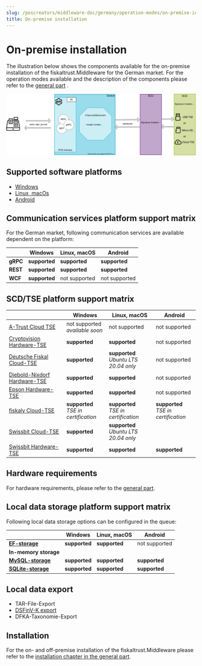 ```yaml
---
slug: /poscreators/middleware-doc/germany/operation-modes/on-premise-installation
title: On-premise installation
---
```


# On-premise installation

The illustration below shows the components available for the on-premise installation of the fiskaltrust.Middleware for the German market. For the operation modes available and the description of the components please refer to the [general part](../../general/operation-modes/operation-modes.md) .

![middleware-en](images/middleware-en-market-de.svg)

## Supported software platforms

- [Windows](../features/supported-platforms/windows.md)
- [Linux, macOs](../features/supported-platforms/linux.md)
- [Android](../features/supported-platforms/android.md)

## Communication services platform support matrix

For the German market, following communication services are available dependent on the platform:

|          | Windows       | Linux, macOS  | Android       |
| -------- | ------------- | ------------- | ------------- |
| **gRPC** | **supported** | **supported** | **supported** |
| **REST** | **supported** | **supported** | **supported** |
| **WCF**  | **supported** | not supported | not supported |

## SCD/TSE platform support matrix

|                                                              | Windows                                   | Linux, macOS                               | Android                                   |
| ------------------------------------------------------------ | ----------------------------------------- | ------------------------------------------ | ----------------------------------------- |
| [A-Trust Cloud TSE](../features/basics/tse-as-a-service/a-trust.md) | not supported<br />*available soon*       | not supported                              | not supported                             |
| [Cryptovision Hardware-TSE](../features/basics/tse-as-a-service/cryptovision.md) | **supported**                             | **supported**                              | not supported                             |
| [Deutsche Fiskal Cloud-TSE](../features/basics/tse-as-a-service/deutsche-fiskal.md) | **supported**                             | **supported**<br />*Ubuntu LTS 20.04 only* | not supported                             |
| [Diebold-Nixdorf Hardware-TSE](../features/basics/tse-as-a-service/diebold-nixdorf.md) | **supported**                             | **supported**                              | not supported                             |
| [Epson Hardware-TSE](../features/basics/tse-as-a-service/epson.md) | **supported**                             | **supported**                              | not supported                             |
| [fiskaly Cloud-TSE](../features/basics/tse-as-a-service/epson.md) | **supported**<br />*TSE in certification* | **supported**<br />*TSE in certification*  | **supported**<br />*TSE in certification* |
| [Swissbit Cloud-TSE](../features/basics/tse-as-a-service/swissbit-cloud.md) | **supported**                             | **supported**<br />*Ubuntu LTS 20.04 only* |                                           |
| [Swissbit Hardware-TSE](../features/basics/tse-as-a-service/swissbit.md) | **supported**                             | **supported**                              | **supported**                             |

## Hardware requirements

For hardware requirements, please refer to the [general part](../../general/operation-modes/operation-modes.md).

## Local data storage platform support matrix

Following local data storage options can be configured in the queue:

|                                                              | Windows       | Linux, macOS  | Android       |
| ------------------------------------------------------------ | ------------- | ------------- | ------------- |
| **[EF-storage](../features/supported-databases/entity-framework.md)** | **supported** | **supported** | not supported |
| **In-memory storage**                                        |               |               |               |
| **[MySQL-storage](../features/supported-databases/mysql.md)** | **supported** | **supported** | **supported** |
| **[SQLite-storage](../features/supported-databases/sqlite.md)** | **supported** | **supported** | **supported** |

## Local data export

-  TAR-File-Export 
-  [DSFinV-K export](../procedural-documentation/dsfinv-k-generation.md) 
-  DFKA-Taxonomie-Export 

## Installation

For the on- and off-premise installation of the fiskaltrust.Middleware please refer to the [installation chapter in the general part](../../general/installation/installation.md).